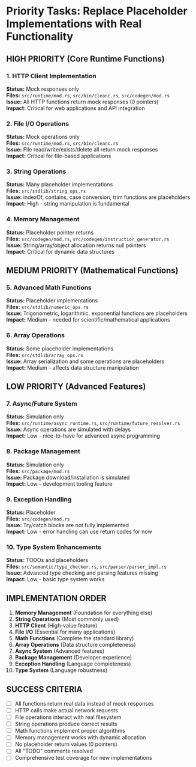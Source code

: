 # Priority Tasks: Replace Placeholder Implementations with Real Functionality

## HIGH PRIORITY (Core Runtime Functions)

### 1. HTTP Client Implementation
**Status:** Mock responses only  
**Files:** `src/runtime/mod.rs`, `src/bin/cleanc.rs`, `src/codegen/mod.rs`  
**Issue:** All HTTP functions return mock responses (0 pointers)  
**Impact:** Critical for web applications and API integration  

### 2. File I/O Operations  
**Status:** Mock operations only  
**Files:** `src/runtime/mod.rs`, `src/bin/cleanc.rs`  
**Issue:** File read/write/exists/delete all return mock responses  
**Impact:** Critical for file-based applications  

### 3. String Operations
**Status:** Many placeholder implementations  
**Files:** `src/stdlib/string_ops.rs`  
**Issue:** indexOf, contains, case conversion, trim functions are placeholders  
**Impact:** High - string manipulation is fundamental  

### 4. Memory Management
**Status:** Placeholder pointer returns  
**Files:** `src/codegen/mod.rs`, `src/codegen/instruction_generator.rs`  
**Issue:** String/array/object allocation returns null pointers  
**Impact:** Critical for dynamic data structures  

## MEDIUM PRIORITY (Mathematical Functions)

### 5. Advanced Math Functions
**Status:** Placeholder implementations  
**Files:** `src/stdlib/numeric_ops.rs`  
**Issue:** Trigonometric, logarithmic, exponential functions are placeholders  
**Impact:** Medium - needed for scientific/mathematical applications  

### 6. Array Operations
**Status:** Some placeholder implementations  
**Files:** `src/stdlib/array_ops.rs`  
**Issue:** Array serialization and some operations are placeholders  
**Impact:** Medium - affects data structure manipulation  

## LOW PRIORITY (Advanced Features)

### 7. Async/Future System
**Status:** Simulation only  
**Files:** `src/runtime/async_runtime.rs`, `src/runtime/future_resolver.rs`  
**Issue:** Async operations are simulated with delays  
**Impact:** Low - nice-to-have for advanced async programming  

### 8. Package Management
**Status:** Simulation only  
**Files:** `src/package/mod.rs`  
**Issue:** Package download/installation is simulated  
**Impact:** Low - development tooling feature  

### 9. Exception Handling
**Status:** Placeholder  
**Files:** `src/codegen/mod.rs`  
**Issue:** Try/catch blocks are not fully implemented  
**Impact:** Low - error handling can use return codes for now  

### 10. Type System Enhancements
**Status:** TODOs and placeholders  
**Files:** `src/semantic/type_checker.rs`, `src/parser/parser_impl.rs`  
**Issue:** Advanced type checking and parsing features missing  
**Impact:** Low - basic type system works  

## IMPLEMENTATION ORDER

1. **Memory Management** (Foundation for everything else)
2. **String Operations** (Most commonly used)
3. **HTTP Client** (High-value feature)
4. **File I/O** (Essential for many applications)
5. **Math Functions** (Complete the standard library)
6. **Array Operations** (Data structure completeness)
7. **Async System** (Advanced features)
8. **Package Management** (Developer experience)
9. **Exception Handling** (Language completeness)
10. **Type System** (Language robustness)

## SUCCESS CRITERIA

- [ ] All functions return real data instead of mock responses
- [ ] HTTP calls make actual network requests
- [ ] File operations interact with real filesystem
- [ ] String operations produce correct results
- [ ] Math functions implement proper algorithms
- [ ] Memory management works with dynamic allocation
- [ ] No placeholder return values (0 pointers)
- [ ] All "TODO" comments resolved
- [ ] Comprehensive test coverage for new implementations 
